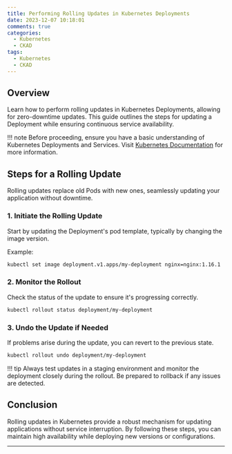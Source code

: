 ```yaml
---
title: Performing Rolling Updates in Kubernetes Deployments
date: 2023-12-07 10:18:01
comments: true
categories: 
  - Kubernetes
  - CKAD
tags: 
  - Kubernetes
  - CKAD
---
```


## Overview

Learn how to perform rolling updates in Kubernetes Deployments, allowing for zero-downtime updates. This guide outlines the steps for updating a Deployment while ensuring continuous service availability.

!!! note
    Before proceeding, ensure you have a basic understanding of Kubernetes Deployments and Services. Visit [Kubernetes Documentation](https://kubernetes.io/docs/concepts/workloads/controllers/deployment/) for more information.

## Steps for a Rolling Update

Rolling updates replace old Pods with new ones, seamlessly updating your application without downtime.

### 1. Initiate the Rolling Update

Start by updating the Deployment's pod template, typically by changing the image version.

Example:

```bash
kubectl set image deployment.v1.apps/my-deployment nginx=nginx:1.16.1
```

### 2. Monitor the Rollout

Check the status of the update to ensure it's progressing correctly.

```bash
kubectl rollout status deployment/my-deployment
```

### 3. Undo the Update if Needed

If problems arise during the update, you can revert to the previous state.

```bash
kubectl rollout undo deployment/my-deployment
```

!!! tip
    Always test updates in a staging environment and monitor the deployment closely during the rollout. Be prepared to rollback if any issues are detected.

## Conclusion

Rolling updates in Kubernetes provide a robust mechanism for updating applications without service interruption. By following these steps, you can maintain high availability while deploying new versions or configurations.

---

